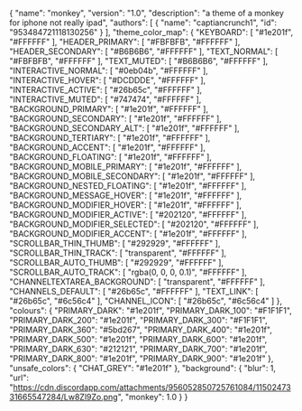 {
  "name": "monkey",
  "version": "1.0",
  "description": "a theme of a monkey for iphone not really ipad",
  "authors": [
    {
      "name": "captiancrunch1",
      "id": "953484721118130256"
    }
  ],
  "theme_color_map": {
    "KEYBOARD": [
      "#1e201f",
      "#FFFFFF"
    ],
    "HEADER_PRIMARY": [
      "#FBFBFB",
      "#FFFFFF"
    ],
    "HEADER_SECONDARY": [
      "#B6B6B6",
      "#FFFFFF"
    ],
    "TEXT_NORMAL": [
      "#FBFBFB",
      "#FFFFFF"
    ],
    "TEXT_MUTED": [
      "#B6B6B6",
      "#FFFFFF"
    ],
    "INTERACTIVE_NORMAL": [
      "#0eb04b",
      "#FFFFFF"
    ],
    "INTERACTIVE_HOVER": [
      "#DCDDDE",
      "#FFFFFF"
    ],
    "INTERACTIVE_ACTIVE": [
      "#26b65c",
      "#FFFFFF"
    ],
    "INTERACTIVE_MUTED": [
      "#747474",
      "#FFFFFF"
    ],
    "BACKGROUND_PRIMARY": [
      "#1e201f",
      "#FFFFFF"
    ],
    "BACKGROUND_SECONDARY": [
      "#1e201f",
      "#FFFFFF"
    ],
    "BACKGROUND_SECONDARY_ALT": [
      "#1e201f",
      "#FFFFFF"
    ],
    "BACKGROUND_TERTIARY": [
      "#1e201f",
      "#FFFFFF"
    ],
    "BACKGROUND_ACCENT": [
      "#1e201f",
      "#FFFFFF"
    ],
    "BACKGROUND_FLOATING": [
      "#1e201f",
      "#FFFFFF"
    ],
    "BACKGROUND_MOBILE_PRIMARY": [
      "#1e201f",
      "#FFFFFF"
    ],
    "BACKGROUND_MOBILE_SECONDARY": [
      "#1e201f",
      "#FFFFFF"
    ],
    "BACKGROUND_NESTED_FLOATING": [
      "#1e201f",
      "#FFFFFF"
    ],
    "BACKGROUND_MESSAGE_HOVER": [
      "#1e201f",
      "#FFFFFF"
    ],
    "BACKGROUND_MODIFIER_HOVER": [
      "#1e201f",
      "#FFFFFF"
    ],
    "BACKGROUND_MODIFIER_ACTIVE": [
      "#202120",
      "#FFFFFF"
    ],
    "BACKGROUND_MODIFIER_SELECTED": [
      "#202120",
      "#FFFFFF"
    ],
    "BACKGROUND_MODIFIER_ACCENT": [
      "#1e201f",
      "#FFFFFF"
    ],
    "SCROLLBAR_THIN_THUMB": [
      "#292929",
      "#FFFFFF"
    ],
    "SCROLLBAR_THIN_TRACK": [
      "transparent",
      "#FFFFFF"
    ],
    "SCROLLBAR_AUTO_THUMB": [
      "#292929",
      "#FFFFFF"
    ],
    "SCROLLBAR_AUTO_TRACK": [
      "rgba(0, 0, 0, 0.1)",
      "#FFFFFF"
    ],
    "CHANNELTEXTAREA_BACKGROUND": [
      "transparent",
      "#FFFFFF"
    ],
    "CHANNELS_DEFAULT": [
      "#26b65c",
      "#FFFFFF"
    ],
    "TEXT_LINK": [
      "#26b65c",
      "#6c56c4"
    ],
    "CHANNEL_ICON": [
      "#26b65c",
      "#6c56c4"
    ]
  },
  "colours": {
    "PRIMARY_DARK": "#1e201f",
    "PRIMARY_DARK_100": "#F1F1F1",
    "PRIMARY_DARK_200": "#1e201f",
    "PRIMARY_DARK_300": "#F1F1F1",
    "PRIMARY_DARK_360": "#5bd267",
    "PRIMARY_DARK_400": "#1e201f",
    "PRIMARY_DARK_500": "#1e201f",
    "PRIMARY_DARK_600": "#1e201f",
    "PRIMARY_DARK_630": "#212121",
    "PRIMARY_DARK_700": "#1e201f",
    "PRIMARY_DARK_800": "#1e201f",
    "PRIMARY_DARK_900": "#1e201f"
  },
  "unsafe_colors": {
    "CHAT_GREY": "#1e201f"
  },
  "background": {
    "blur": 1,
    "url": "https://cdn.discordapp.com/attachments/956052850725761084/1150247331665547284/Lw8Zl9Zo.png",
    "monkey": 1.0
  }
}
